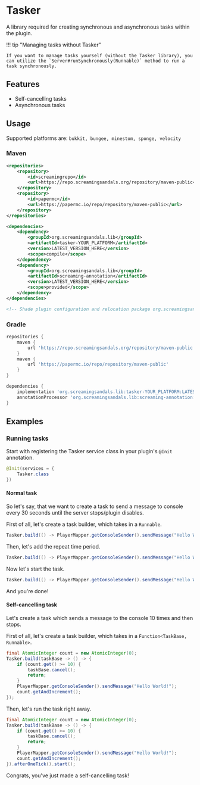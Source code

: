 # Tasker
A library required for creating synchronous and asynchronous tasks within the plugin.

!!! tip "Managing tasks without Tasker"

    If you want to manage tasks yourself (without the Tasker library), you can utilize the `Server#runSynchronously(Runnable)` method to run a task synchronously.

## Features
* Self-cancelling tasks
* Asynchronous tasks

## Usage
Supported platforms are: `bukkit, bungee, minestom, sponge, velocity`

### Maven
```xml
<repositories>
    <repository>
        <id>screamingrepo</id>
        <url>https://repo.screamingsandals.org/repository/maven-public</url>
    </repository>
    <repository>
        <id>papermc</id>
        <url>https://papermc.io/repo/repository/maven-public</url>
    </repository>
</repositories>

<dependencies>
    <dependency>
        <groupId>org.screamingsandals.lib</groupId>
        <artifactId>tasker-YOUR_PLATFORM</artifactId>
        <version>LATEST_VERSION_HERE</version>
        <scope>compile</scope>
    </dependency>
    <dependency>
        <groupId>org.screamingsandals.lib</groupId>
        <artifactId>screaming-annotation</artifactId>
        <version>LATEST_VERSION_HERE</version>
        <scope>provided</scope>
    </dependency>
</dependencies>

<!-- Shade plugin configuration and relocation package org.screamingsandals.lib to your own package -->
```

### Gradle
```groovy
repositories {
    maven { 
        url 'https://repo.screamingsandals.org/repository/maven-public'
    }
    maven {
        url 'https://papermc.io/repo/repository/maven-public'
    }
}

dependencies {
    implementation 'org.screamingsandals.lib:tasker-YOUR_PLATFORM:LATEST_VERSION_HERE'
    annotationProcessor 'org.screamingsandals.lib:screaming-annotation:LATEST_VERSION_HERE'
}
```

## Examples
### Running tasks

Start with registering the Tasker service class in your plugin's `@Init` annotation.
```java
@Init(services = {
    Tasker.class
})
```

#### Normal task
So let's say, that we want to create a task to send a message to console every 30 seconds until the server stops/plugin disables.  

First of all, let's create a task builder, which takes in a `Runnable`.
```java
Tasker.build(() -> PlayerMapper.getConsoleSender().sendMessage("Hello World!"));
```
Then, let's add the repeat time period.
```java
Tasker.build(() -> PlayerMapper.getConsoleSender().sendMessage("Hello World!")).repeat(30, TaskerTime.SECONDS);
```
Now let's start the task.
```java
Tasker.build(() -> PlayerMapper.getConsoleSender().sendMessage("Hello World!")).repeat(30, TaskerTime.SECONDS).start();
```
And you're done!

#### Self-cancelling task
Let's create a task which sends a message to the console 10 times and then stops.  

First of all, let's create a task builder, which takes in a `Function<TaskBase, Runnable>`.
```java
final AtomicInteger count = new AtomicInteger(0);
Tasker.build(taskBase -> () -> {
    if (count.get() >= 10) {
        taskBase.cancel();
        return;
    }
    PlayerMapper.getConsoleSender().sendMessage("Hello World!");
    count.getAndIncrement();
});
``` 
Then, let's run the task right away.
```java
final AtomicInteger count = new AtomicInteger(0);
Tasker.build(taskBase -> () -> {
    if (count.get() >= 10) {
        taskBase.cancel();
        return;
    }
    PlayerMapper.getConsoleSender().sendMessage("Hello World!");
    count.getAndIncrement();
}).afterOneTick().start();
```
Congrats, you've just made a self-cancelling task!